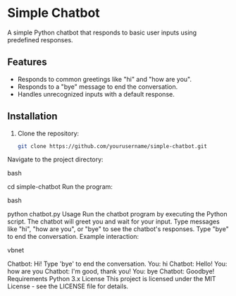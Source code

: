 
# Simple Chatbot

A simple Python chatbot that responds to basic user inputs using predefined responses.

## Features

- Responds to common greetings like "hi" and "how are you".
- Responds to a "bye" message to end the conversation.
- Handles unrecognized inputs with a default response.

## Installation

1. Clone the repository:
   ```bash
   git clone https://github.com/yourusername/simple-chatbot.git
Navigate to the project directory:

bash

cd simple-chatbot
Run the program:

bash

python chatbot.py
Usage
Run the chatbot program by executing the Python script.
The chatbot will greet you and wait for your input.
Type messages like "hi", "how are you", or "bye" to see the chatbot's responses.
Type "bye" to end the conversation.
Example interaction:

vbnet

Chatbot: Hi! Type 'bye' to end the conversation.
You: hi
Chatbot: Hello!
You: how are you
Chatbot: I'm good, thank you!
You: bye
Chatbot: Goodbye!
Requirements
Python 3.x
License
This project is licensed under the MIT License - see the LICENSE file for details.



